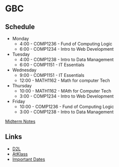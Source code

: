 # GBC

## Schedule
* Monday
  - 4:00 - COMP1236 - Fund of Computing Logic
  - 6:00 - COMP1234 - Intro to Web Development
* Tuesday
  - 4:00 - COMP1238 - Intro to Data Management
  - 6:00 - COMP1151 - IT Essentials
* Wednesday
  - 9:00 - COMP1151 - IT Essentials
  - 12:00 - MATH1162 - Math for computer Tech
* Thursday
  - 10:00 - MATH1162 - MAth for Computer Tech
  - 3:00 - COMP1234 - Intro to Web Development
* Friday
  - 10:00 - COMP1236 - Fund of Computing Logic
  - 3:00 - COMP1238 - Intro to Data Management




[Midterm Notes](comp1238.md)



## Links
- [D2L](https://learn.georgebrown.ca)
- [AtKlass](https://app.atklass.com)
- [Important Dates](https://www.georgebrown.ca/current-students/important-dates?term=27246&category=131)
